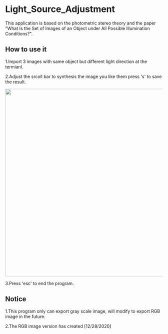 # Light_Source_Adjustment
This application is based on the photometric stereo theory and the paper "What Is the Set of Images of an Object under All Possible Illumination Conditions?". 


## How to use it
1.Import 3 images with same object but different light direction at the termianl.

2.Adjust the srcoll bar to synthesis the image you like them press 's' to save the result.

<p align="center">
  <img width="920" height="600" src="https://github.com/nissekl/Light_Source_Adjustment/blob/master/Demo_Imgs/Demo_Img1.png">
</p>

3.Press 'esc' to end the program.

## Notice
1.This program only can export gray scale image, will modify to export RGB image in the future. 

2.The RGB image version has created [12/28/2020]
